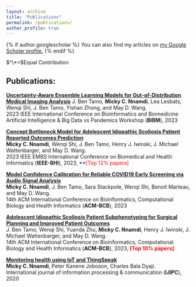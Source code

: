 ```yaml
---
layout: archive
title: "Publications"
permalink: /publications/
author_profile: true
---
```


{% if author.googlescholar %}
  You can also find my articles on <u><a href="{{author.googlescholar}}">my Google Scholar profile</a>.</u>
{% endif %}

$^\*=$Equal Contribution

Publications:
---

[**Uncertainty-Aware Ensemble Learning Models for Out-of-Distribution Medical Imaging Analysis**](https://wi-lab.com/cyberchair/2023/bibm23/yourpaper/B1989_6956.pdf)
J. Ben Tamo, **Micky C. Nnamdi**, Lea Lesbats, Wenqi Shi, J. Ben Tamo, Yishan Zhong, and May D. Wang.   
2023 IEEE International Conference on Bioinformatics and Biomedicine Artificial Intelligence & Big Data vs Pandemics Workshop (**BIBM**), 2023

[**Concept Bottleneck Model for Adolescent Idiopathic Scoliosis Patient Reported Outcomes Prediction**](https://bhiconference.github.io/BHI2023/2023/pdfs/1570918623.pdf)   
**Micky C. Nnamdi**, Wenqi Shi, J. Ben Tamo, Henry J. Iwinski, J. Michael Wattenbarger, and May D. Wang.   
2023 IEEE EMBS International Conference on Biomedical and Health Informatics (**IEEE-BHI**), 2023, **<font color="red">[Top 12% papers]</font>

[**Model Confidence Calibration for Reliable COVID19 Early Screening via Audio Signal Analysis**](https://dl.acm.org/doi/pdf/10.1145/3584371.3613015)   
**Micky C. Nnamdi**, J. Ben Tamo, Sara Stackpole, Wenqi Shi, Benoit Marteau, and May D. Wang.   
14th ACM International Conference on Bioinformatics, Computational Biology and Health Informatics (**ACM-BCB**), 2023

[**Adolescent Idiopathic Scoliosis Patient Subphenotyping for Surgical Planning and Improved Patient Outcomes**](https://dl.acm.org/doi/pdf/10.1145/3584371.3612957)   
J. Ben Tamo, Wenqi Shi, Yuanda Zhu, **Micky C. Nnamdi**, Henry J. Iwinski, J. Michael Wattenbarger, and May D. Wang.   
14th ACM International Conference on Bioinformatics, Computational Biology and Health Informatics (**ACM-BCB**), 2023, **<font color="red">[Top 10% papers]</font>**

[**Monitoring health using IoT and ThingSpeak**](https://www.researchgate.net/publication/357164302_Monitoring_Health_Using_IoT_and_Thingspeak)   
**Micky C. Nnamdi**, Peter Kanene Joboson, Charles Bala Dyaji.   
International journal of information processing & communication (**IJIPC**), 2020
